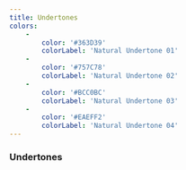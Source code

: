 ```yaml
---
title: Undertones
colors:
    -
        color: '#363D39'
        colorLabel: 'Natural Undertone 01'
    -
        color: '#757C78'
        colorLabel: 'Natural Undertone 02'
    -
        color: '#BCC0BC'
        colorLabel: 'Natural Undertone 03'
    -
        color: '#EAEFF2'
        colorLabel: 'Natural Undertone 04'
---
```


### Undertones